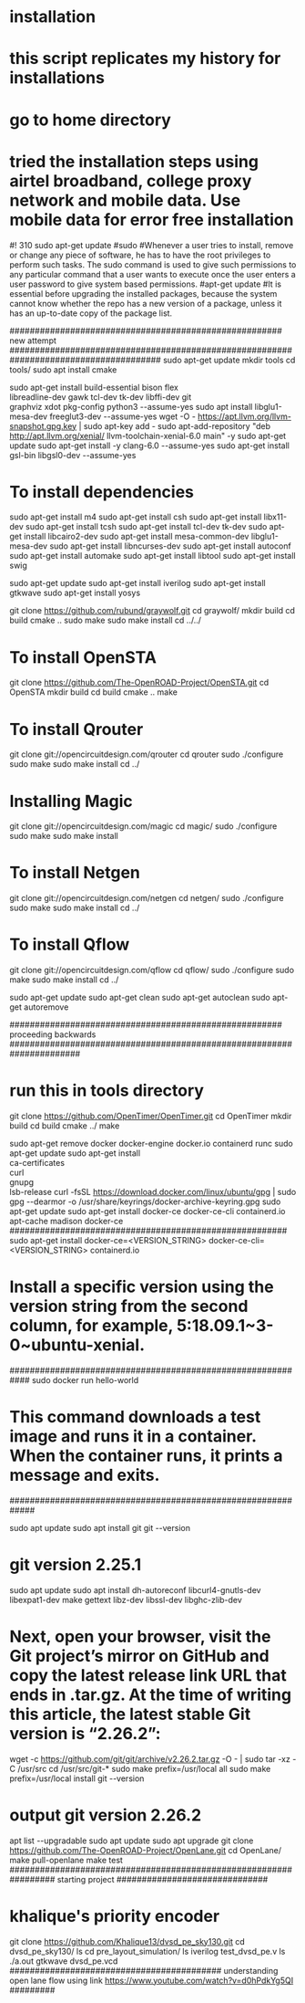 # installation
# this script replicates my history for installations
# go to home directory
# tried the installation steps using airtel broadband, college proxy network and mobile data. Use mobile data for error free installation
#! 310
sudo apt-get update
#sudo
#Whenever a user tries to install, remove or change any piece of software, he has to have the root privileges to perform such tasks. The sudo command is used to give such permissions to any particular command that a user wants to execute once the user enters a user password to give system based permissions.
#apt-get update
#It is essential before upgrading the installed packages, because the system cannot know whether the repo has a new version of a package, unless it has an up-to-date copy of the package list.





###################################################### new attempt  ######################################################################################
sudo apt-get update
mkdir tools
cd tools/
sudo apt install cmake


sudo apt-get install build-essential bison flex \
	libreadline-dev gawk tcl-dev tk-dev libffi-dev git \
	graphviz xdot pkg-config python3 --assume-yes
sudo apt install libglu1-mesa-dev freeglut3-dev --assume-yes
wget -O - https://apt.llvm.org/llvm-snapshot.gpg.key | sudo apt-key add -
sudo apt-add-repository "deb http://apt.llvm.org/xenial/ llvm-toolchain-xenial-6.0 main" -y 
sudo apt-get update 
sudo apt-get install -y clang-6.0 --assume-yes
sudo apt-get install gsl-bin libgsl0-dev --assume-yes



# To install dependencies
sudo apt-get install m4
sudo apt-get install csh
sudo apt-get install libx11-dev
sudo apt-get install tcsh
sudo apt-get install tcl-dev tk-dev
sudo apt-get install libcairo2-dev
sudo apt-get install mesa-common-dev libglu1-mesa-dev
sudo apt-get install libncurses-dev
sudo apt-get install autoconf
sudo apt-get install automake
sudo apt-get install libtool
sudo apt-get install swig





sudo apt-get update
sudo apt-get install iverilog
sudo apt-get install gtkwave
sudo apt-get install yosys




git clone https://github.com/rubund/graywolf.git
cd graywolf/
mkdir build
cd build
cmake ..
sudo make
sudo make install
cd ../../




# To install OpenSTA
git clone https://github.com/The-OpenROAD-Project/OpenSTA.git
cd OpenSTA
mkdir build
cd build
cmake ..
make


# To install Qrouter
git clone git://opencircuitdesign.com/qrouter
cd qrouter
sudo ./configure 
sudo make
sudo make install 
cd ../



# Installing Magic
git clone git://opencircuitdesign.com/magic
cd magic/
sudo ./configure
sudo make
sudo make install


# To install Netgen
git clone git://opencircuitdesign.com/netgen
cd netgen/
sudo ./configure
sudo make
sudo make install
cd ../



# To install Qflow
git clone git://opencircuitdesign.com/qflow
cd qflow/
sudo ./configure
sudo make
sudo make install
cd ../


sudo apt-get update
sudo apt-get clean
sudo apt-get autoclean
sudo apt-get autoremove






######################################################      proceeding backwards    ######################################################################













# run this in tools directory

git clone https://github.com/OpenTimer/OpenTimer.git
cd OpenTimer
mkdir build
cd build
cmake ../
make 
















sudo apt-get remove docker docker-engine docker.io containerd runc
sudo apt-get update
sudo apt-get install \
    ca-certificates \
    curl \
    gnupg \
    lsb-release
curl -fsSL https://download.docker.com/linux/ubuntu/gpg | sudo gpg --dearmor -o /usr/share/keyrings/docker-archive-keyring.gpg
sudo apt-get update
sudo apt-get install docker-ce docker-ce-cli containerd.io
apt-cache madison docker-ce
#######################################################
sudo apt-get install docker-ce=<VERSION_STRING> docker-ce-cli=<VERSION_STRING> containerd.io
# Install a specific version using the version string from the second column, for example, 5:18.09.1~3-0~ubuntu-xenial.
############################################################
sudo docker run hello-world
# This command downloads a test image and runs it in a container. When the container runs, it prints a message and exits.
#############################################################









sudo apt update
sudo apt install git
git --version
# git version 2.25.1
sudo apt update
sudo apt install dh-autoreconf libcurl4-gnutls-dev libexpat1-dev make gettext libz-dev libssl-dev libghc-zlib-dev
#  Next, open your browser, visit the Git project’s mirror on GitHub and copy the latest release link URL that ends in .tar.gz. At the time of writing this article, the latest stable Git version is “2.26.2”:
wget -c https://github.com/git/git/archive/v2.26.2.tar.gz -O - | sudo tar -xz -C /usr/src
cd /usr/src/git-*
sudo make prefix=/usr/local all
sudo make prefix=/usr/local install
git --version
# output git version 2.26.2
apt list --upgradable
sudo apt update
sudo apt upgrade
git clone https://github.com/The-OpenROAD-Project/OpenLane.git
cd OpenLane/
make pull-openlane
make test
################################################################# starting project ##############################
# khalique's priority encoder
git clone https://github.com/Khalique13/dvsd_pe_sky130.git
cd dvsd_pe_sky130/
ls
cd pre_layout_simulation/
ls
iverilog test_dvsd_pe.v 
ls
./a.out 
gtkwave dvsd_pe.vcd 
########################################## understanding open lane flow using link https://www.youtube.com/watch?v=d0hPdkYg5QI #########


